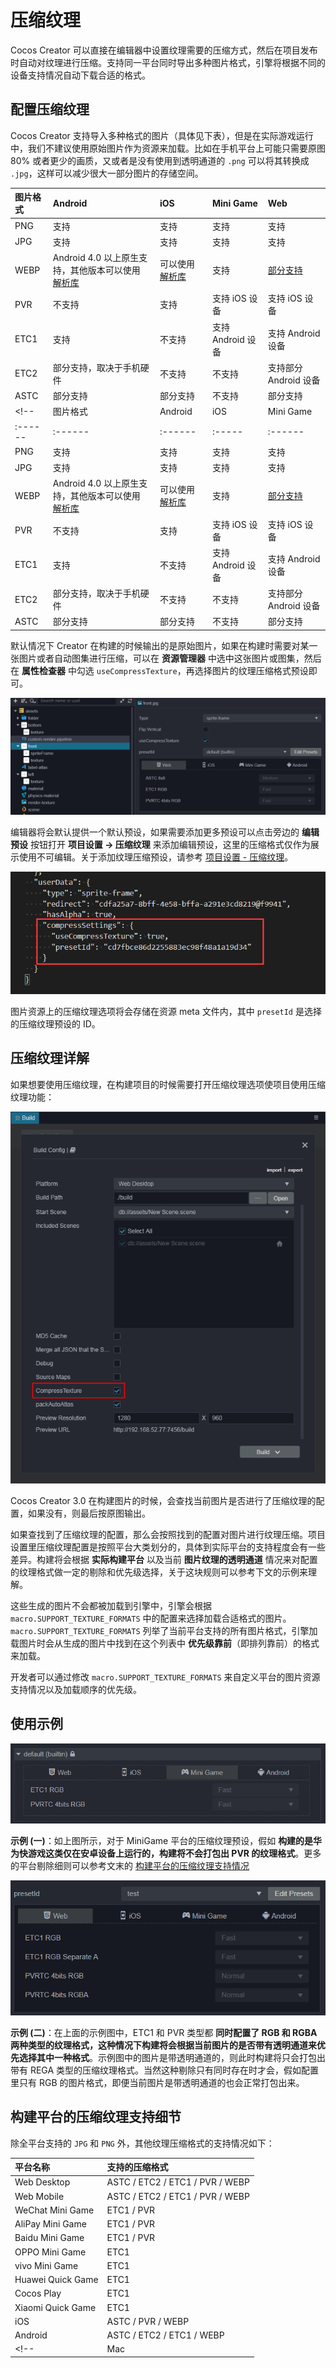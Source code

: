 # 压缩纹理

Cocos Creator 可以直接在编辑器中设置纹理需要的压缩方式，然后在项目发布时自动对纹理进行压缩。支持同一平台同时导出多种图片格式，引擎将根据不同的设备支持情况自动下载合适的格式。

## 配置压缩纹理

Cocos Creator 支持导入多种格式的图片（具体见下表），但是在实际游戏运行中，我们不建议使用原始图片作为资源来加载。比如在手机平台上可能只需要原图 80% 或者更少的画质，又或者是没有使用到透明通道的 `.png` 可以将其转换成 `.jpg`，这样可以减少很大一部分图片的存储空间。

| 图片格式 | Android | iOS | Mini Game | Web  |
| :------ | :------ | :------ | :----- | :------ |
| PNG | 支持 | 支持   | 支持 | 支持 |
| JPG | 支持 | 支持 | 支持 | 支持 |
| WEBP | Android 4.0 以上原生支持，其他版本可以使用 [解析库](https://github.com/alexey-pelykh/webp-android-backport) | 可以使用 [解析库](https://github.com/carsonmcdonald/WebP-iOS-example) | 支持 | [部分支持](https://caniuse.com/#feat=webp) |
| PVR | 不支持 | 支持 | 支持 iOS 设备 | 支持 iOS 设备 |
| ETC1 | 支持 | 不支持 | 支持 Android 设备 | 支持 Android 设备 |
| ETC2 | 部分支持，取决于手机硬件 | 不支持 | 不支持 | 支持部分 Android 设备 |
| ASTC | 部分支持  | 部分支持 | 不支持 | 部分支持 |
<!-- | 图片格式 | Android | iOS | Mini Game | Web  | Mac & Windows |
| :------ | :------ | :------ | :----- | :------ | :------ |
| PNG | 支持 | 支持   | 支持 | 支持 | 支持 |
| JPG | 支持 | 支持 | 支持 | 支持 | 支持 |
| WEBP | Android 4.0 以上原生支持，其他版本可以使用 [解析库](https://github.com/alexey-pelykh/webp-android-backport) | 可以使用 [解析库](https://github.com/carsonmcdonald/WebP-iOS-example) | 支持 | [部分支持](https://caniuse.com/#feat=webp) | 不支持 |
| PVR | 不支持 | 支持 | 支持 iOS 设备 | 支持 iOS 设备 | Mac 支持 |
| ETC1 | 支持 | 不支持 | 支持 Android 设备 | 支持 Android 设备 | 不支持 |
| ETC2 | 部分支持，取决于手机硬件 | 不支持 | 不支持 | 支持部分 Android 设备 | 不支持 |
| ASTC | 部分支持  | 部分支持 | 不支持 | 部分支持  | Mac 支持 | -->

默认情况下 Creator 在构建的时候输出的是原始图片，如果在构建时需要对某一张图片或者自动图集进行压缩，可以在 **资源管理器** 中选中这张图片或图集，然后在 **属性检查器** 中勾选 `useCompressTexture`，再选择图片的纹理压缩格式预设即可。

![compress-texture](compress-texture/compress-texture.png)

编辑器将会默认提供一个默认预设，如果需要添加更多预设可以点击旁边的 **编辑预设** 按钮打开 **项目设置 -> 压缩纹理** 来添加编辑预设，这里的压缩格式仅作为展示使用不可编辑。关于添加纹理压缩预设，请参考 [项目设置 - 压缩纹理](../editor/project/index.md)。

![meta](compress-texture/meta.png)

图片资源上的压缩纹理选项将会存储在资源 meta 文件内，其中 `presetId` 是选择的压缩纹理预设的 ID。

## 压缩纹理详解

如果想要使用压缩纹理，在构建项目的时候需要打开压缩纹理选项使项目使用压缩纹理功能：

![compress-texture-build](compress-texture/compress-build.png)

Cocos Creator 3.0 在构建图片的时候，会查找当前图片是否进行了压缩纹理的配置，如果没有，则最后按原图输出。

如果查找到了压缩纹理的配置，那么会按照找到的配置对图片进行纹理压缩。项目设置里压缩纹理配置是按照平台大类划分的，具体到实际平台的支持程度会有一些差异。构建将会根据 **实际构建平台** 以及当前 **图片纹理的透明通道** 情况来对配置的纹理格式做一定的剔除和优先级选择，关于这块规则可以参考下文的示例来理解。

这些生成的图片不会都被加载到引擎中，引擎会根据 `macro.SUPPORT_TEXTURE_FORMATS` 中的配置来选择加载合适格式的图片。`macro.SUPPORT_TEXTURE_FORMATS` 列举了当前平台支持的所有图片格式，引擎加载图片时会从生成的图片中找到在这个列表中 **优先级靠前**（即排列靠前）的格式来加载。

开发者可以通过修改 `macro.SUPPORT_TEXTURE_FORMATS` 来自定义平台的图片资源支持情况以及加载顺序的优先级。

## 使用示例

![1](compress-texture/compress-1.png)

**示例 (一)**：如上图所示，对于 MiniGame 平台的压缩纹理预设，假如 **构建的是华为快游戏这类仅在安卓设备上运行的，构建将不会打包出 PVR 的纹理格式**。更多的平台剔除细则可以参考文末的 [构建平台的压缩纹理支持情况](##构建平台的压缩纹理支持情况)

![2](compress-texture/compress-2.png)

**示例 (二)**：在上面的示例图中，ETC1 和 PVR 类型都 **同时配置了 RGB 和 RGBA 两种类型的纹理格式，这种情况下构建将会根据当前图片的是否带有透明通道来优先选择其中一种格式**。示例图中的图片是带透明通道的，则此时构建将只会打包出带有 REGA 类型的压缩纹理格式。当然这种剔除只有同时存在时才会，假如配置里只有 RGB 的图片格式，即便当前图片是带透明通道的也会正常打包出来。

## 构建平台的压缩纹理支持细节

除全平台支持的 `JPG` 和 `PNG` 外，其他纹理压缩格式的支持情况如下：

| 平台名称          | 支持的压缩格式 |
| :---------------- | :------------------- |
| Web Desktop       | ASTC / ETC2 / ETC1 / PVR / WEBP |
| Web Mobile        | ASTC / ETC2 / ETC1 / PVR / WEBP |
| WeChat Mini Game       | ETC1 / PVR           |
| AliPay Mini Game  | ETC1 / PVR           |
| Baidu Mini Game   | ETC1 / PVR           |
| OPPO Mini Game    | ETC1                 |
| vivo Mini Game    | ETC1                 |
| Huawei Quick Game | ETC1                 |
| Cocos Play        | ETC1                 |
| Xiaomi Quick Game | ETC1                 |
| iOS               | ASTC / PVR / WEBP    |
| Android           | ASTC / ETC2 / ETC1 / WEBP |
<!-- | Mac               | ASTC / PVR           | -->
